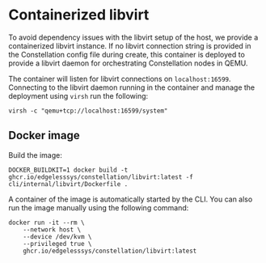 # Containerized libvirt

To avoid dependency issues with the libvirt setup of the host, we provide a containerized libvirt instance.
If no libvirt connection string is provided in the Constellation config file during create,
this container is deployed to provide a libvirt daemon for orchestrating Constellation nodes in QEMU.

The container will listen for libvirt connections on `localhost:16599`.
Connecting to the libvirt daemon running in the container and manage the deployment using `virsh` run the following:

```shell
virsh -c "qemu+tcp://localhost:16599/system"
```

## Docker image

Build the image:

```shell
DOCKER_BUILDKIT=1 docker build -t ghcr.io/edgelesssys/constellation/libvirt:latest -f cli/internal/libvirt/Dockerfile .
```

A container of the image is automatically started by the CLI.
You can also run the image manually using the following command:

```shell
docker run -it --rm \
    --network host \
    --device /dev/kvm \
    --privileged true \
    ghcr.io/edgelesssys/constellation/libvirt:latest
```
